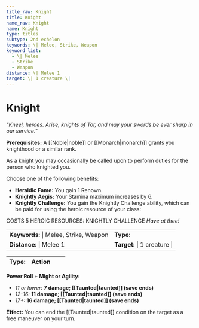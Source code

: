 ```yaml
---
title_raw: Knight
title: Knight
name_raw: Knight
name: Knight
type: titles
subtype: 2nd echelon
keywords: \| Melee, Strike, Weapon
keyword_list:
  - \| Melee
  - Strike
  - Weapon
distance: \| Melee 1
target: \| 1 creature \|
---
```


# Knight

*"Kneel, heroes. Arise, knights of Tor, and may your swords be ever sharp in our service."*

**Prerequisites:** A [[Noble|noble]] or [[Monarch|monarch]] grants you knighthood or a similar rank.

As a knight you may occasionally be called upon to perform duties for the person who knighted you.

Choose one of the following benefits:

- **Heraldic Fame:** You gain 1 Renown.
- **Knightly Aegis:** Your Stamina maximum increases by 6.
- **Knightly Challenge:** You gain the Knightly Challenge ability, which can be paid for using the heroic resource of your class:

COSTS 5 HEROIC RESOURCES: KNIGHTLY CHALLENGE *Have at thee!*

|                                        |                              |
| :------------------------------------- | :--------------------------- |
| **Keywords:** \| Melee, Strike, Weapon | **Type:**                    |
| **Distance:** \| Melee 1               | **Target:** \| 1 creature \| |

| **Type:** | Action |     |     |
| --------- | ------ | --- | --- |

**Power Roll + Might or Agility:**

- *11 or lower:* **7 damage; [[Taunted|taunted]] (save ends)**
- *12-16:* **11 damage; [[Taunted|taunted]] (save ends)**
- *17+:* **16 damage; [[Taunted|taunted]] (save ends)**

**Effect:** You can end the [[Taunted|taunted]] condition on the target as a free maneuver on your turn.
